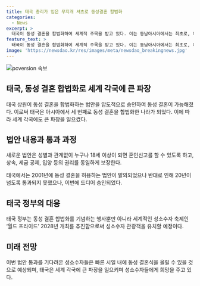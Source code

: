 ```yaml
---
title: 태국 총리가 입은 무지개 셔츠로 동성결혼 합법화
categories:
  - News
excerpt: >
  태국이 동성 결혼을 합법화하여 세계적 주목을 받고 있다. 이는 동남아시아에서는 최초로, 아시아에서는 세 번째로 이뤄진 일이다. 성소수자들의 권리를 존중하고 인권과 성평등을 증진하는 태국의 노력은 긍정적으로 평가되고 있다. 이에 따라 세계적인 성소수자 축제인 월드 프라이드 개최를 추진하고, 세계 각국으로부터 성소수자 관광객을 유치할 예정이다. 이에 따라 태국 내 동성 결혼이 대대적으로 이뤄지고 있으며, 정부 또한 이를 적극적으로 지지하고 나선다.
feature_text: >
  태국이 동성 결혼을 합법화하여 세계적 주목을 받고 있다. 이는 동남아시아에서는 최초로, 아시아에서는 세 번째로 이뤄진 일이다. 성소수자들의 권리를 존중하고 인권과 성평등을 증진하는 태국의 노력은 긍정적으로 평가되고 있다. 이에 따라 세계적인 성소수자 축제인 월드 프라이드 개최를 추진하고, 세계 각국으로부터 성소수자 관광객을 유치할 예정이다. 이에 따라 태국 내 동성 결혼이 대대적으로 이뤄지고 있으며, 정부 또한 이를 적극적으로 지지하고 나선다.
image: 'https://newsdao.kr/res/images/meta/newsdao_breakingnews.jpg'
---
```


<p><img src="https://newsdao.kr/res/images/meta/newsdao_breakingnews.jpg" alt="pcversion 속보" /></p>

<h2 data-ke-size="size26">태국, 동성 결혼 합법화로 세계 각국에 큰 파장</h2>

<p data-ke-size="size16">태국 상원이 동성 결혼을 합법화하는 법안을 압도적으로 승인하여 동성 결혼이 가능해졌다. 이로써 태국은 아시아에서 세 번째로 동성 결혼을 합법화한 나라가 되었다. 이에 따라 세계 각국에도 큰 파장을 일으켰다.</p>

<h2 data-ke-size="size24">법안 내용과 통과 과정</h2>

<p data-ke-size="size16">새로운 법안은 성별과 관계없이 누구나 18세 이상이 되면 혼인신고를 할 수 있도록 하고, 상속, 세금 공제, 입양 등의 권리를 동일하게 보장한다.</p>

<p data-ke-size="size16">태국에서는 2001년에 동성 결혼을 허용하는 법안이 발의되었으나 반대로 인해 20년이 넘도록 통과되지 못했으나, 이번에 드디어 승인되었다.</p>

<h2 data-ke-size="size24">태국 정부의 대응</h2>

<p data-ke-size="size16">태국 정부는 동성 결혼 합법화를 기념하는 행사뿐만 아니라 세계적인 성소수자 축제인 ‘월드 프라이드’ 2028년 개최를 추진함으로써 성소수자 관광객을 유치할 예정이다.</p>

<h2 data-ke-size="size24">미래 전망</h2>

<p data-ke-size="size16">이번 법안 통과를 기다려온 성소수자들은 빠른 시일 내에 동성 결혼식을 올릴 수 있을 것으로 예상되며, 태국은 세계 각국에 큰 파장을 일으키며 성소수자들에게 희망을 주고 있다.</p>

